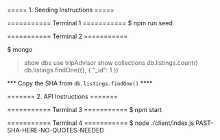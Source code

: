 ===== 1. Seeding Instructions =====

=========== Terminal  1 ===========
$ npm run seed

=========== Terminal  2 ===========

$ mongo

> show dbs
> use tripAdvisor
> show collections
> db.listings.count()
> db.listings.findOne({}, { "_id": 1 })

*** Copy the SHA from `db.listings.findOne()` ****

======= 2. API Instructions =======

=========== Terminal  3 ===========
$ npm start

=========== Terminal  4 ===========
$ node ./client/index.js PAST-SHA-HERE-NO-QUOTES-NEEDED
